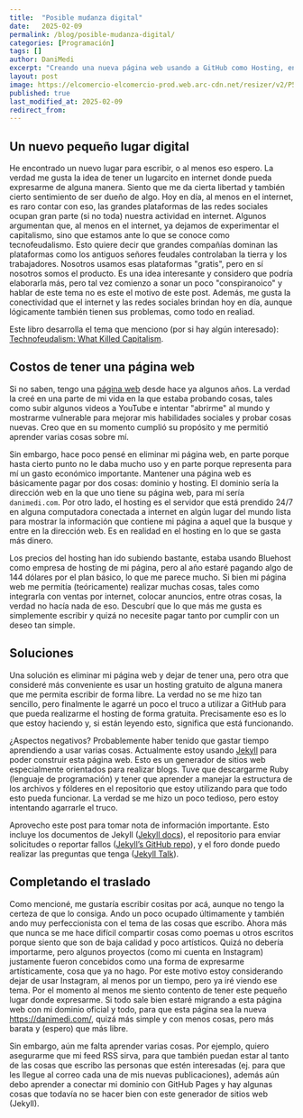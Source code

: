 ```yaml
---
title:  "Posible mudanza digital"
date:   2025-02-09
permalink: /blog/posible-mudanza-digital/
categories: [Programación]
tags: []
author: DaniMedi
excerpt: "Creando una nueva página web usando a GitHub como Hosting, en lugar de continuar usando a empresas como Bluehost"
layout: post
image: https://elcomercio-elcomercio-prod.web.arc-cdn.net/resizer/v2/P5EKUJ22WBGYLM3E43OXYVLYN4.jpg?auth=2cf3f7ed591dff3311e1771772e6665f03d41e890a7eae8890e4c47fc772fc0f
published: true
last_modified_at: 2025-02-09
redirect_from:
---
```


## Un nuevo pequeño lugar digital

He encontrado un nuevo lugar para escribir, o al menos eso espero. La verdad me gusta la idea de tener un lugarcito en internet donde pueda expresarme de alguna manera. Siento que me da cierta libertad y también cierto sentimiento de ser dueño de algo. Hoy en día, al menos en el internet, es raro contar con eso, las grandes plataformas de las redes sociales ocupan gran parte (si no toda) nuestra actividad en internet. Algunos argumentan que, al menos en el internet, ya dejamos de experimentar el capitalismo, sino que estamos ante lo que se conoce como tecnofeudalismo. Esto quiere decir que grandes compañías dominan las plataformas como los antiguos señores feudales controlaban la tierra y los trabajadores. Nosotros usamos esas plataformas "gratis", pero en sí nosotros somos el producto. Es una idea interesante y considero que podría elaborarla más, pero tal vez comienzo a sonar un poco "conspiranoico" y hablar de este tema no es este el motivo de este post. Además, me gusta la conectividad que el internet y las redes sociales brindan hoy en día, aunque lógicamente también tienen sus problemas, como todo en realiad.

Este libro desarrolla el tema que menciono (por si hay algún interesado): [Technofeudalism: What Killed Capitalism](https://www.amazon.com/Technofeudalism-Killed-Capitalism-Yanis-Varoufakis/dp/1685891241).

## Costos de tener una página web

Si no saben, tengo una [página web](https://danimedi.com/) desde hace ya algunos años. La verdad la creé en una parte de mi vida en la que estaba probando cosas, tales como subir algunos videos a YouTube e intentar "abrirme" al mundo y mostrarme vulnerable para mejorar mis habilidades sociales y probar cosas nuevas. Creo que en su momento cumplió su propósito y me permitió aprender varias cosas sobre mí.

Sin embargo, hace poco pensé en eliminar mi página web, en parte porque hasta cierto punto no le daba mucho uso y en parte porque representa para mí un gasto económico importante. Mantener una página web es básicamente pagar por dos cosas: dominio y hosting. El dominio sería la dirección web en la que uno tiene su página web, para mí sería `danimedi.com`. Por otro lado, el hosting es el servidor que está prendido 24/7 en alguna computadora conectada a internet en algún lugar del mundo lista para mostrar la información que contiene mi página a aquel que la busque y entre en la dirección web. Es en realidad en el hosting en lo que se gasta más dinero.

Los precios del hosting han ido subiendo bastante, estaba usando Bluehost como empresa de hosting de mi página, pero al año estaré pagando algo de 144 dólares por el plan básico, lo que me parece mucho. Si bien mi página web me permitía (teóricamente) realizar muchas cosas, tales como integrarla con ventas por internet, colocar anuncios, entre otras cosas, la verdad no hacía nada de eso. Descubrí que lo que más me gusta es simplemente escribir y quizá no necesite pagar tanto por cumplir con un deseo tan simple.

## Soluciones

Una solución es eliminar mi página web y dejar de tener una, pero otra que consideré más conveniente es usar un hosting gratuito de alguna manera que me permita escribir de forma libre. La verdad no se me hizo tan sencillo, pero finalmente le agarré un poco el truco a utilizar a GitHub para que pueda realizarme el hosting de forma gratuita. Precisamente eso es lo que estoy haciendo y, si están leyendo esto, significa que está funcionando.

¿Aspectos negativos? Probablemente haber tenido que gastar tiempo aprendiendo a usar varias cosas. Actualmente estoy usando [Jekyll](https://en.wikipedia.org/wiki/Jekyll_(software)) para poder construir esta página web. Esto es un generador de sitios web especialmente orientados para realizar blogs. Tuve que descargarme Ruby (lenguaje de programación) y tener que aprender a manejar la estructura de los archivos y fólderes en el repositorio que estoy utilizando para que todo esto pueda funcionar. La verdad se me hizo un poco tedioso, pero estoy intentando agarrarle el truco.

Aprovecho este post para tomar nota de información importante. Esto incluye los documentos de Jekyll ([Jekyll docs][jekyll-docs]), el repositorio para enviar solicitudes o reportar fallos ([Jekyll’s GitHub repo][jekyll-gh]), y el foro donde puedo realizar las preguntas que tenga ([Jekyll Talk][jekyll-talk]).

[jekyll-docs]: https://jekyllrb.com/docs/home
[jekyll-gh]:   https://github.com/jekyll/jekyll
[jekyll-talk]: https://talk.jekyllrb.com/

## Completando el traslado

Como mencioné, me gustaría escribir cositas por acá, aunque no tengo la certeza de que lo consiga. Ando un poco ocupado últimamente y también ando muy perfeccionista con el tema de las cosas que escribo. Ahora más que nunca se me hace difícil compartir cosas como poemas u otros escritos porque siento que son de baja calidad y poco artísticos. Quizá no debería importarme, pero algunos proyectos (como mi cuenta en Instagram) justamente fueron concebidos como una forma de expresarme artísticamente, cosa que ya no hago. Por este motivo estoy considerando dejar de usar Instagram, al menos por un tiempo, pero ya iré viendo ese tema. Por el momento al menos me siento contento de tener este pequeño lugar donde expresarme. Si todo sale bien estaré migrando a esta página web con mi dominio oficial y todo, para que esta página sea la nueva https://danimedi.com/, quizá más simple y con menos cosas, pero más barata y (espero) que más libre.

Sin embargo, aún me falta aprender varias cosas. Por ejemplo, quiero asegurarme que mi feed RSS sirva, para que también puedan estar al tanto de las cosas que escribo las personas que estén interesadas (ej. para que les llegue al correo cada una de mis nuevas publicaciones), además aún debo aprender a conectar mi dominio con GitHub Pages y hay algunas cosas que todavía no se hacer bien con este generador de sitios web (Jekyll).
